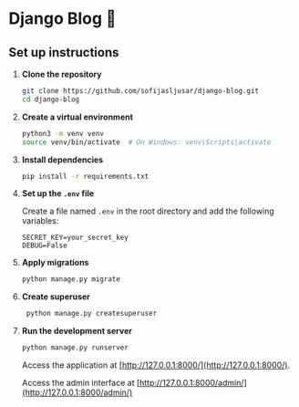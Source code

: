 # Django Blog 🌸

## Set up instructions

1. **Clone the repository**

   ```bash
   git clone https://github.com/sofijasljusar/django-blog.git
   cd django-blog
   ```

2. **Create a virtual environment**

   ```bash
   python3 -m venv venv
   source venv/bin/activate  # On Windows: venv\Scripts\activate
   ```

3. **Install dependencies**

   ```bash
   pip install -r requirements.txt
   ```

4. **Set up the `.env` file**

   Create a file named `.env` in the root directory and add the following variables:

   ```
   SECRET_KEY=your_secret_key
   DEBUG=False
   ```

5. **Apply migrations**

   ```bash
   python manage.py migrate
   ```

6. **Create superuser**

   ```bash
    python manage.py createsuperuser
   ```
   
8. **Run the development server**

   ```bash
   python manage.py runserver
   ```

   Access the application at [http://127.0.0.1:8000/](http://127.0.0.1:8000/).
   
   Access the admin interface at [http://127.0.0.1:8000/admin/](http://127.0.0.1:8000/admin/)
